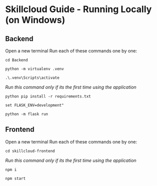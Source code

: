 # Skillcloud Guide - Running Locally (on Windows)

## Backend
Open a new terminal
Run each of these commands one by one:
```
cd Backend
```
```
python -m virtualenv .venv
```
```
.\.venv\Scripts\activate
```
*Run this command only if its the first time using the application*
```
python pip install -r requirements.txt
```
```
set FLASK_ENV=development"
```
```
python -m flask run
```

## Frontend 
Open a new terminal
Run each of these commands one by one:
```
cd skillcloud-frontend
```
*Run this command only if its the first time using the application*
```
npm i
```
```
npm start
```

